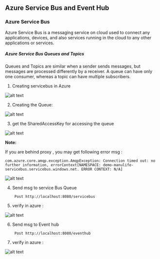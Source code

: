 ## Azure Service Bus and Event Hub

### Azure Service Bus

Azure Service Bus is a messaging service on cloud used to connect any applications, devices, and also services running in the cloud to any other applications or services.

##### Azure Service Bus Queues and Topics

Queues and Topics are similar when a sender sends messages, but messages are processed differently by a receiver. A queue can have only one consumer, whereas a topic can have multiple subscribers.

1. Creating servicebus in Azure 

![alt text](https://github.com/parane/manulife-aks-training/raw/main/images/sb.JPG)


2. Creating the Queue:

![alt text](https://github.com/parane/manulife-aks-training/raw/main/images/sv3.JPG)


3. get the SharedAccessKey for accessing the queue 

![alt text](https://github.com/parane/manulife-aks-training/raw/main/images/sv2.JPG)

**Note:**

If you are behind proxy , you may get following error msg  :

    com.azure.core.amqp.exception.AmqpException: Connection timed out: no further information, errorContext[NAMESPACE: demo-manulife-servicebus.servicebus.windows.net. ERROR CONTEXT: N/A]
![alt text](https://github.com/parane/manulife-aks-training/raw/main/images/sv6.JPG)


4. Send msg to service Bus Queue 
    
        Post http://localhost:8080/servicebus
        
5. verify in azure :

![alt text](https://github.com/parane/manulife-aks-training/raw/main/images/sv4.JPG)

6. Send msg to Event hub
    
        Post http://localhost:8080/eventhub
        
7. verify in azure :

![alt text](https://github.com/parane/manulife-aks-training/raw/main/images/sv5.JPG)
